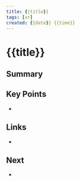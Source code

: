 ```yaml
---
title: {{title}}
tags: [xr]
created: {{date}} {{time}}
---
```


# {{title}}

## Summary

## Key Points
- 

## Links
- 

## Next
- 



